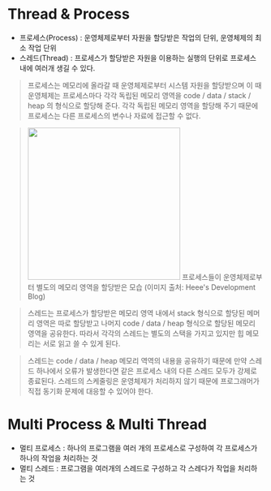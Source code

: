 # Thread & Process
+ 프로세스(Process) : 운영체제로부터 자원을 할당받은 작업의 단위, 운영체제의 최소 작업 단위
+ 스레드(Thread) : 프로세스가 할당받은 자원을 이용하는 실행의 단위로 프로세스 내에 여러개 생길 수 있다.

> 프로세스는 메모리에 올라갈 때 운영체제로부터 시스템 자원을 할당받으며 
> 이 때 운영체제는 프로세스마다 각각 독립된 메모리 영역을 code / data / stack / heap 의 형식으로 할당해 준다. 
> 각각 독립된 메모리 영역을 할당해 주기 때문에 프로세스는 다른 프로세스의 변수나 자료에 접근할 수 없다.

> <img src="https://user-images.githubusercontent.com/73928346/124781134-22580800-df7e-11eb-81db-7684e94a7e70.png" width="300px">
> 프로세스들이 운영체제로부터 별도의 메모리 영역을 할당받은 모습
> (이미지 출처: Heee's Development Blog)

> 스레드는 프로세스가 할당받은 메모리 영역 내에서 stack 형식으로 할당된 메머리 영역은 따로 할당받고 나머지 code / data / heap 형식으로 할당된 메모리 영역을 공유한다.
> 따라서 각각의 스레드는 별도의 스택을 가지고 있지만 힙 메모리는 서로 읽고 쓸 수 있게 된다.

> 스레드는 code / data / heap 메모리 역역의 내용을 공유하기 때문에 만약 스레드 하나에서 오류가 발생한다면 같은 프로세스 내의 다른 스레드 모두가 강제로 종료된다.
> 스레드의 스케줄링은 운영체제가 처리하지 않기 때문에 프로그래머가 직접 동기화 문제에 대응할 수 있어야 한다.

# Multi Process & Multi Thread
+ 멀티 프로세스 : 하나의 프로그램을 여러 개의 프로세스로 구성하여 각 프로세스가 하나의 작업을 처리하는 것
+ 멀티 스레드 : 프로그램을 여러개의 스레드로 구성하고 각 스레다가 작업을 처리하는 것
